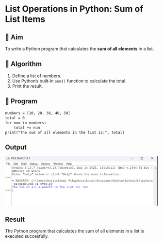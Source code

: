 # List Operations in Python: Sum of List Items

## 🎯 Aim
To write a Python program that calculates the **sum of all elements** in a list.

## 🧠 Algorithm
1. Define a list of numbers.
2. Use Python’s built-in `sum()` function to calculate the total.
3. Print the result.

## 🧾 Program
```
numbers = [10, 20, 30, 40, 50]
total = 0
for num in numbers:
    total += num
print("The sum of all elements in the list is:", total)
```

## Output

![alt text](m3-1.png)


## Result
The Python program that calculates the sum of all elements in a list is executed succesfully.
